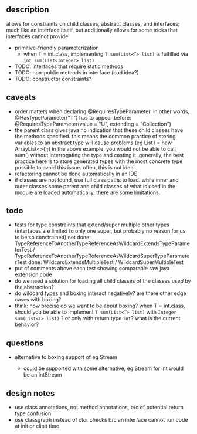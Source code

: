 ## description

allows for constraints on child classes, abstract classes, and interfaces; much like an interface itself.
but additionally allows for some tricks that interfaces cannot provide:
  - primitive-friendly parameterization
    - when T = int.class, implementing `T sum(List<T> list)` is fulfilled via `int sum(List<Integer> list)`
  - TODO: interfaces that require static methods
  - TODO: non-public methods in interface (bad idea?)
  - TODO: constructor constraints?

## caveats

- order matters when declaring @RequiresTypeParameter. in other words,
    @HasTypeParameter("T")
  has to appear before:
    @RequiresTypeParameter(value = "U", extending = "Collection<T>")
- the parent class gives java no indication that these child classes have the methods specified. this means the
  common practice of storing variables to an abstract type will cause problems (eg List<String> l = new ArrayList<>();)
  in the above example, you would not be able to call sum() without interrogating the type and casting it. generally,
  the best practice here is to store generated types with the most concrete type possible to avoid this issue. often,
  this is not ideal.
- refactoring cannot be done automatically in an IDE
- if classes are not found, use full class paths to load. while inner and outer classes some parent and child classes
  of what is used in the module are loaded automatically, there are some limitations.

## todo

- tests for type constraints that extend/super multiple other types
    (interfaces are limited to only one super, but probably no reason for us to be so constrained)
    not done: TypeReferenceToAnotherTypeReferenceAsWildcardExtendsTypeParameterTest / TypeReferenceToAnotherTypeReferenceAsWildcardSuperTypeParameterTest
    done: WildcardExtendsMultipleTest / WildcardSuperMultipleTest
- put cf comments above each test showing comparable raw java extension code
- do we need a solution for loading all child classes of the classes *used* by the abstraction?
- do wildcard types and boxing interact negatively? are there other edge cases with boxing?
- think: how precise do we want to be about boxing? when T = int.class, should you be able to implement
  `T sum(List<T> list)` with `Integer sum(List<T> list)` ? or only with return type `int`? what is the
  current behavior?

## questions

- alternative to boxing support of eg Stream<T>
  - could be supported with some alternative, eg Stream<T> for int would be an IntStream

## design notes

- use class annotations, not method annotations, b/c of potential return type confusion
- use classgraph instead of ctor checks b/c an interface cannot run code at init or clinit time.
